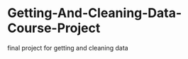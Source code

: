Getting-And-Cleaning-Data-Course-Project
========================================

final project for getting and cleaning data
